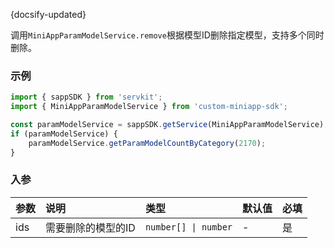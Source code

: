 {docsify-updated}

调用`MiniAppParamModelService.remove`根据模型ID删除指定模型，支持多个同时删除。

### 示例

``` js
import { sappSDK } from 'servkit';
import { MiniAppParamModelService } from 'custom-miniapp-sdk';

const paramModelService = sappSDK.getService(MiniAppParamModelService);
if (paramModelService) {
    paramModelService.getParamModelCountByCategory(2170);
}
```

### 入参

| 参数 | 说明 | 类型 | 默认值 | 必填 |
| :-----| :---- | :---- | :----| :---- |
| ids | 需要删除的模型的ID | `number[] \| number` | - | 是 |
